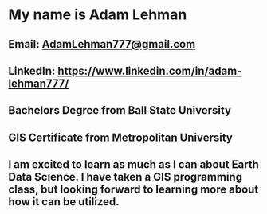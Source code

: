 # My name is __Adam Lehman__

## Email: AdamLehman777@gmail.com

## LinkedIn: https://www.linkedin.com/in/adam-lehman777/

## Bachelors Degree from Ball State University

## GIS Certificate from Metropolitan University

## I am excited to learn as much as I can about Earth Data Science. I have taken a GIS programming class, but looking forward to learning more about how it can be utilized. 
